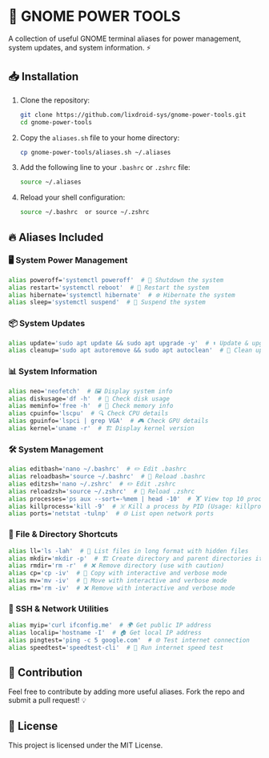 # 🚀 GNOME POWER TOOLS

A collection of useful GNOME terminal aliases for power management, system updates, and system information. ⚡

## 📥 Installation

1. Clone the repository:
   ```sh
   git clone https://github.com/lixdroid-sys/gnome-power-tools.git
   cd gnome-power-tools
   ```

2. Copy the `aliases.sh` file to your home directory:
   ```sh
   cp gnome-power-tools/aliases.sh ~/.aliases
   ```

3. Add the following line to your `.bashrc` or `.zshrc` file:
   ```sh
   source ~/.aliases
   ```

4. Reload your shell configuration:
   ```sh
   source ~/.bashrc  or source ~/.zshrc
   ```

## 🔥 Aliases Included

### 🖥️ System Power Management
  ```sh
  alias poweroff='systemctl poweroff'  # 🔴 Shutdown the system
  alias restart='systemctl reboot'  # 🔄 Restart the system
  alias hibernate='systemctl hibernate'  # ❄️ Hibernate the system
  alias sleep='systemctl suspend'  # 🌙 Suspend the system
  ```

### 📦 System Updates
  ```sh
  alias update='sudo apt update && sudo apt upgrade -y'  # ⬆️ Update & upgrade system
  alias cleanup='sudo apt autoremove && sudo apt autoclean'  # 🧹 Clean up unused packages
  ```

### 📊 System Information
  ```sh
  alias neo='neofetch'  # 🖼️ Display system info
  alias diskusage='df -h'  # 💾 Check disk usage
  alias meminfo='free -h'  # 🧠 Check memory info
  alias cpuinfo='lscpu'  # 🔍 Check CPU details
  alias gpuinfo='lspci | grep VGA'  # 🎮 Check GPU details
  alias kernel='uname -r'  # 🏗️ Display kernel version
  ```

### 🛠️ System Management
  ```sh
  alias editbash='nano ~/.bashrc'  # ✏️ Edit .bashrc
  alias reloadbash='source ~/.bashrc'  # 🔄 Reload .bashrc
  alias editzsh='nano ~/.zshrc'  # ✏️ Edit .zshrc
  alias reloadzsh='source ~/.zshrc'  # 🔄 Reload .zshrc
  alias processes='ps aux --sort=-%mem | head -10'  # 🏋️ View top 10 processes by memory usage
  alias killprocess='kill -9'  # ☠️ Kill a process by PID (Usage: killprocess PID)
  alias ports='netstat -tulnp'  # 🌐 List open network ports
  ```

### 📂 File & Directory Shortcuts
  ```sh
  alias ll='ls -lah'  # 📁 List files in long format with hidden files
  alias mkdir='mkdir -p'  # 🏗️ Create directory and parent directories if needed
  alias rmdir='rm -r'  # ❌ Remove directory (use with caution)
  alias cp='cp -iv'  # 📝 Copy with interactive and verbose mode
  alias mv='mv -iv'  # 🔄 Move with interactive and verbose mode
  alias rm='rm -iv'  # ❌ Remove with interactive and verbose mode
  ```

### 🔑 SSH & Network Utilities
  ```sh
  alias myip='curl ifconfig.me'  # 🌍 Get public IP address
  alias localip='hostname -I'  # 🏠 Get local IP address
  alias pingtest='ping -c 5 google.com'  # 🌐 Test internet connection
  alias speedtest='speedtest-cli'  # 🚀 Run internet speed test
  ```

## 🤝 Contribution
Feel free to contribute by adding more useful aliases. Fork the repo and submit a pull request! 💡

## 📜 License
This project is licensed under the MIT License.

